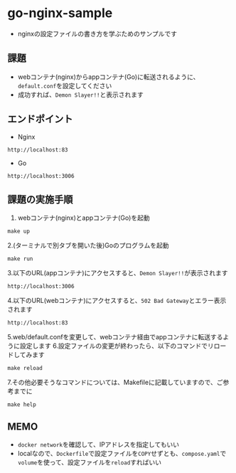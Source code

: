 # go-nginx-sample
- nginxの設定ファイルの書き方を学ぶためのサンプルです

## 課題
- webコンテナ(nginx)からappコンテナ(Go)に転送されるように、`default.conf`を設定してください
- 成功すれば、`Demon Slayer!!`と表示されます
## エンドポイント
- Nginx
```
http://localhost:83
```
- Go
```
http://localhost:3006
```

## 課題の実施手順
1. webコンテナ(nginx)とappコンテナ(Go)を起動
```
make up
```
2.(ターミナルで別タブを開いた後)Goのプログラムを起動
```
make run
```
3.以下のURL(appコンテナ)にアクセスすると、`Demon Slayer!!`が表示されます
```
http://localhost:3006
```
4.以下のURL(webコンテナ)にアクセスすると、`502 Bad Gateway`とエラー表示されます
```
http://localhost:83
```
5.web/default.confを変更して、webコンテナ経由でappコンテナに転送するように設定します
6.設定ファイルの変更が終わったら、以下のコマンドでリロードしてみます
```
make reload
```
7.その他必要そうなコマンドについては、Makefileに記載していますので、ご参考までに
```
make help
```

## MEMO
- `docker network`を確認して、IPアドレスを指定してもいい
- localなので、`Dockerfile`で設定ファイルを`COPY`せずとも、`compose.yaml`で`volume`を使って、設定ファイルを`reload`すればいい
